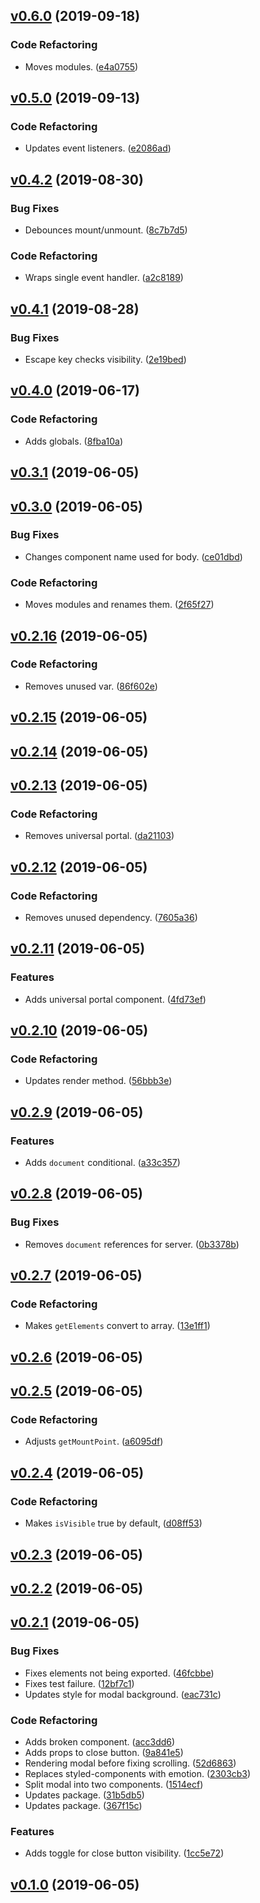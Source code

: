 <a name="v0.6.0"></a>
## [v0.6.0](https://github.com/alexseitsinger/react-simple-modal/compare/v0.5.0...v0.6.0) (2019-09-18)

### Code Refactoring
- Moves modules. ([e4a0755](https://github.com/alexseitsinger/react-simple-modal/commit/e4a07558725ee0f7dc27db8d032e65ef68d7354f))


<a name="v0.5.0"></a>
## [v0.5.0](https://github.com/alexseitsinger/react-simple-modal/compare/v0.4.2...v0.5.0) (2019-09-13)

### Code Refactoring
- Updates event listeners. ([e2086ad](https://github.com/alexseitsinger/react-simple-modal/commit/e2086add55c458193fd629d3bc833a37415efdb7))


<a name="v0.4.2"></a>
## [v0.4.2](https://github.com/alexseitsinger/react-simple-modal/compare/v0.4.1...v0.4.2) (2019-08-30)

### Bug Fixes
- Debounces mount/unmount. ([8c7b7d5](https://github.com/alexseitsinger/react-simple-modal/commit/8c7b7d5f4eb383c6836c291bd9b14ba671415fe1))

### Code Refactoring
- Wraps single event handler. ([a2c8189](https://github.com/alexseitsinger/react-simple-modal/commit/a2c818988c09ddd1e35d66edc18ee961d57a9e76))


<a name="v0.4.1"></a>
## [v0.4.1](https://github.com/alexseitsinger/react-simple-modal/compare/v0.4.0...v0.4.1) (2019-08-28)

### Bug Fixes
- Escape key checks visibility. ([2e19bed](https://github.com/alexseitsinger/react-simple-modal/commit/2e19bed6ed8dcc80ee8d1cdeef802b2149b61167))


<a name="v0.4.0"></a>
## [v0.4.0](https://github.com/alexseitsinger/react-simple-modal/compare/v0.3.1...v0.4.0) (2019-06-17)

### Code Refactoring
- Adds globals. ([8fba10a](https://github.com/alexseitsinger/react-simple-modal/commit/8fba10a19e822fad49dc7500e280f1667e88d638))


<a name="v0.3.1"></a>
## [v0.3.1](https://github.com/alexseitsinger/react-simple-modal/compare/v0.3.0...v0.3.1) (2019-06-05)


<a name="v0.3.0"></a>
## [v0.3.0](https://github.com/alexseitsinger/react-simple-modal/compare/v0.2.16...v0.3.0) (2019-06-05)

### Bug Fixes
- Changes component name used for body. ([ce01dbd](https://github.com/alexseitsinger/react-simple-modal/commit/ce01dbd43d8a98c0b762909625539946ee0dcd41))

### Code Refactoring
- Moves modules and renames them. ([2f65f27](https://github.com/alexseitsinger/react-simple-modal/commit/2f65f27c818fba7e65c6c045c67734d2529b8218))


<a name="v0.2.16"></a>
## [v0.2.16](https://github.com/alexseitsinger/react-simple-modal/compare/v0.2.15...v0.2.16) (2019-06-05)

### Code Refactoring
- Removes unused var. ([86f602e](https://github.com/alexseitsinger/react-simple-modal/commit/86f602ec0255213a183f6acf1ea60f97a23586af))


<a name="v0.2.15"></a>
## [v0.2.15](https://github.com/alexseitsinger/react-simple-modal/compare/v0.2.14...v0.2.15) (2019-06-05)


<a name="v0.2.14"></a>
## [v0.2.14](https://github.com/alexseitsinger/react-simple-modal/compare/v0.2.13...v0.2.14) (2019-06-05)


<a name="v0.2.13"></a>
## [v0.2.13](https://github.com/alexseitsinger/react-simple-modal/compare/v0.2.12...v0.2.13) (2019-06-05)

### Code Refactoring
- Removes universal portal. ([da21103](https://github.com/alexseitsinger/react-simple-modal/commit/da211030260db1c8b12240442dac62b316f78b20))


<a name="v0.2.12"></a>
## [v0.2.12](https://github.com/alexseitsinger/react-simple-modal/compare/v0.2.11...v0.2.12) (2019-06-05)

### Code Refactoring
- Removes unused dependency. ([7605a36](https://github.com/alexseitsinger/react-simple-modal/commit/7605a36a698cd8c259b9bafff867c6929b605ca3))


<a name="v0.2.11"></a>
## [v0.2.11](https://github.com/alexseitsinger/react-simple-modal/compare/v0.2.10...v0.2.11) (2019-06-05)

### Features
- Adds universal portal component. ([4fd73ef](https://github.com/alexseitsinger/react-simple-modal/commit/4fd73efa1ca7473851dae7b751098969ab312369))


<a name="v0.2.10"></a>
## [v0.2.10](https://github.com/alexseitsinger/react-simple-modal/compare/v0.2.9...v0.2.10) (2019-06-05)

### Code Refactoring
- Updates render method. ([56bbb3e](https://github.com/alexseitsinger/react-simple-modal/commit/56bbb3ecc89523f524da6009a4e79c182e38be03))


<a name="v0.2.9"></a>
## [v0.2.9](https://github.com/alexseitsinger/react-simple-modal/compare/v0.2.8...v0.2.9) (2019-06-05)

### Features
- Adds `document` conditional. ([a33c357](https://github.com/alexseitsinger/react-simple-modal/commit/a33c3578bb0b39bb86f0742785305ab265135448))


<a name="v0.2.8"></a>
## [v0.2.8](https://github.com/alexseitsinger/react-simple-modal/compare/v0.2.7...v0.2.8) (2019-06-05)

### Bug Fixes
- Removes `document` references for server. ([0b3378b](https://github.com/alexseitsinger/react-simple-modal/commit/0b3378bb5f779fc8f6cda83aed5f696391bc182c))


<a name="v0.2.7"></a>
## [v0.2.7](https://github.com/alexseitsinger/react-simple-modal/compare/v0.2.6...v0.2.7) (2019-06-05)

### Code Refactoring
- Makes `getElements` convert to array. ([13e1ff1](https://github.com/alexseitsinger/react-simple-modal/commit/13e1ff119ecc7a9304b60ac14e16faff4b91dc86))


<a name="v0.2.6"></a>
## [v0.2.6](https://github.com/alexseitsinger/react-simple-modal/compare/v0.2.5...v0.2.6) (2019-06-05)


<a name="v0.2.5"></a>
## [v0.2.5](https://github.com/alexseitsinger/react-simple-modal/compare/v0.2.4...v0.2.5) (2019-06-05)

### Code Refactoring
- Adjusts `getMountPoint`. ([a6095df](https://github.com/alexseitsinger/react-simple-modal/commit/a6095df34d35cc00b04878715ce8d0ed89653875))


<a name="v0.2.4"></a>
## [v0.2.4](https://github.com/alexseitsinger/react-simple-modal/compare/v0.2.3...v0.2.4) (2019-06-05)

### Code Refactoring
- Makes `isVisible` true by default, ([d08ff53](https://github.com/alexseitsinger/react-simple-modal/commit/d08ff53d59d4f8ab92dfbd61fa17adfc7f66ce64))


<a name="v0.2.3"></a>
## [v0.2.3](https://github.com/alexseitsinger/react-simple-modal/compare/v0.2.2...v0.2.3) (2019-06-05)


<a name="v0.2.2"></a>
## [v0.2.2](https://github.com/alexseitsinger/react-simple-modal/compare/v0.2.1...v0.2.2) (2019-06-05)


<a name="v0.2.1"></a>
## [v0.2.1](https://github.com/alexseitsinger/react-simple-modal/compare/v0.1.0...v0.2.1) (2019-06-05)

### Bug Fixes
- Fixes elements not being exported. ([46fcbbe](https://github.com/alexseitsinger/react-simple-modal/commit/46fcbbe2ca43d6cb5f1471b1d99718850f6f6765))
- Fixes test failure. ([12bf7c1](https://github.com/alexseitsinger/react-simple-modal/commit/12bf7c18b88d287f9de5c1be0e49a3a4bc501a22))
- Updates style for modal background. ([eac731c](https://github.com/alexseitsinger/react-simple-modal/commit/eac731c86faade56e5a93c7add3f926cb580a01d))

### Code Refactoring
- Adds broken component. ([acc3dd6](https://github.com/alexseitsinger/react-simple-modal/commit/acc3dd65de96bf751ec1413bccbd9d5cee808035))
- Adds props to close button. ([9a841e5](https://github.com/alexseitsinger/react-simple-modal/commit/9a841e56430fb3129840343049493838a1c5eaec))
- Rendering modal before fixing scrolling. ([52d6863](https://github.com/alexseitsinger/react-simple-modal/commit/52d68635ff80a824e928e27fa27cb1d89b1a4222))
- Replaces styled-components with emotion. ([2303cb3](https://github.com/alexseitsinger/react-simple-modal/commit/2303cb39f5a973a71646778667de850530d280b9))
- Split modal into two components. ([1514ecf](https://github.com/alexseitsinger/react-simple-modal/commit/1514ecf60280caa132e5ee9e7be90f640b910a8f))
- Updates package. ([31b5db5](https://github.com/alexseitsinger/react-simple-modal/commit/31b5db58f365aed1466f79b52c7259a3dd23981a))
- Updates package. ([367f15c](https://github.com/alexseitsinger/react-simple-modal/commit/367f15c399ce87616794ae7022165d3673e03b91))

### Features
- Adds toggle for close button visibility. ([1cc5e72](https://github.com/alexseitsinger/react-simple-modal/commit/1cc5e72a4c6f1ee9b2c21894a6d753b935e66c7a))


<a name="v0.1.0"></a>
## [v0.1.0](https://github.com/alexseitsinger/react-simple-modal/compare/255ff1e8ead0effd8749b58bebb2e7d001da628a...v0.1.0) (2019-06-05)


